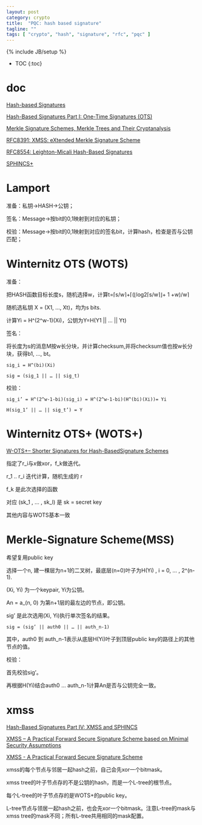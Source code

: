 ```yaml
---
layout: post
category: crypto
title:  "PQC: hash based signature"
tagline: ""
tags: [ "crypto", "hash", "signature", "rfc", "pqc" ] 
---
```

{% include JB/setup %}

* TOC
{:toc}

# doc

[Hash-based Signatures](http://www.pqsignatures.org/index/hbs.html)

[Hash-Based Signatures Part I: One-Time Signatures (OTS)](https://cryptoservices.github.io/quantum/2015/12/04/one-time-signatures.html)

[Merkle Signature Schemes, Merkle Trees and Their Cryptanalysis](https://www.emsec.ruhr-uni-bochum.de/media/crypto/attachments/files/2011/04/becker_1.pdf)

[RFC8391: XMSS: eXtended Merkle Signature Scheme](https://datatracker.ietf.org/doc/rfc8391/)

[RFC8554: Leighton-Micali Hash-Based Signatures](https://datatracker.ietf.org/doc/rfc8554/)

[SPHINCS+](https://csrc.nist.gov/CSRC/media/Presentations/SPHINCS/images-media/SPHINCS-Plus-April2018.pdf)

# Lamport

准备：私钥->HASH->公钥； 

签名：Message->按bit的0,1映射到对应的私钥； 

校验：Message->按bit的0,1映射到对应的签名bit，计算hash，检查是否与公钥匹配； 


# Winternitz OTS (WOTS)

准备： 

把HASH函数目标长度s，随机选择w，计算t=⌈s/w⌉+⌈(⌊log2⌈s/w⌉⌋+ 1 +w)/w⌉ 

随机选私钥 X = (X1, …, Xt)，均为s bits.  

计算Yi = H^(2^w-1)(Xi)，公钥为Y=H(Y1 || … || Yt) 

 
签名： 

将长度为s的消息M按w长分块，并计算checksum,并将checksum值也按w长分块，获得b1, …, bt。 

    sig_i = H^(bi)(Xi) 

    sig = (sig_1 || … || sig_t) 


校验： 

    sig_i’ = H^(2^w-1-bi)(sig_i) = H^(2^w-1-bi)(H^(bi)(Xi))= Yi 

    H(sig_1’ || … || sig_t’) = Y 


# Winternitz OTS+ (WOTS+)

[W-OTS+– Shorter Signatures for Hash-BasedSignature Schemes](https://huelsing.net/wordpress/wp-content/uploads/2013/05/wotsspr.pdf)

指定了r\_i与x做xor，f_k做迭代。

r_1 .. r_i 迭代计算，随机生成的 r

f_k 是此次选择的函数

对应 (sk_1 , ... , sk_l) 是 sk = secret key

其他内容与WOTS基本一致

# Merkle-Signature Scheme(MSS) 

希望复用public key 

选择一个n, 建一棵层为n+1的二叉树，最底层(n=0)叶子为H(Yi) , i = 0, … , 2^(n-1). 

(Xi, Yi) 为一个keypair, Yi为公钥。 

An  = a_(n, 0) 为第n+1层的最左边的节点，即公钥。 

sig’ 是此次选用(Xi, Yi)执行单次签名的结果。 

    sig = (sig’ || auth0 || … || auth_n-1) 

其中，auth0 到 auth_n-1表示从底层H(Yi)叶子到顶层public key的路径上的其他节点的值。 

 
校验： 

首先校验sig’。 

再根据H(Yi)结合auth0 … auth_n-1计算An是否与公钥完全一致。 

# xmss

[Hash-Based Signatures Part IV: XMSS and SPHINCS](https://cryptoservices.github.io/quantum/2015/12/08/XMSS-and-SPHINCS.html)

[XMSS – A Practical Forward Secure Signature Scheme based on Minimal Security Assumptions](https://eprint.iacr.org/2011/484.pdf)

[XMSS - A Practical Forward Secure Signature Scheme](https://slideplayer.com/slide/6080497/)

xmss的每个节点与邻居一起hash之前，自己会先xor一个bitmask。

xmss tree的叶子节点存的不是公钥的hash，而是一个L-tree的根节点。

每个L-tree的叶子节点存的是WOTS+的public key。

L-tree节点与领居一起hash之前，也会先xor一个bitmask。注意L-tree的mask与xmss tree的mask不同；所有L-tree共用相同的mask配置。


